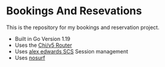 # Bookings And Resevations

This is the repository for my bookings and reservation project.

- Built in Go Version 1.19
- Uses the [Chi/v5 Router](https://github.com/go-chi/chi/v5)
- Uses [alex edwards SCS](https://github.com/alexedwards/scs/v2) Session management
- Uses [nosurf](https://github.com/justinas/nosurf)